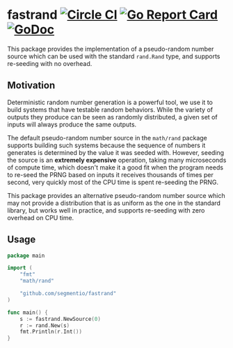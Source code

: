 # fastrand [![Circle CI](https://circleci.com/gh/segmentio/fastrand.svg?style=shield&circle-token=8c82ef91e2078833770b28936dea96fb22246e10)](https://circleci.com/gh/segmentio/fastrand) [![Go Report Card](https://goreportcard.com/badge/github.com/segmentio/fastrand)](https://goreportcard.com/report/github.com/segmentio/fastrand) [![GoDoc](https://godoc.org/github.com/segmentio/fastrand?status.svg)](https://godoc.org/github.com/segmentio/fastrand)

This package provides the implementation of a pseudo-random number source which
can be used with the standard `rand.Rand` type, and supports re-seeding with no
overhead.

## Motivation

Deterministic random number generation is a powerful tool, we use it to build
systems that have testable random behaviors. While the variety of outputs they
produce can be seen as randomly distributed, a given set of inputs will always
produce the same outputs.

The default pseudo-random number source in the `math/rand` package supports
building such systems because the sequence of numbers it generates is determined
by the value it was seeded with. However, seeding the source is an **extremely
expensive** operation, taking many microseconds of compute time, which doesn't
make it a good fit when the program needs to re-seed the PRNG based on inputs it
receives thousands of times per second, very quickly most of the CPU time is
spent re-seeding the PRNG.

This package provides an alternative pseudo-random number source which may not
provide a distribution that is as uniform as the one in the standard library,
but works well in practice, and supports re-seeding with zero overhead on CPU
time.

## Usage

```go
package main

import (
    "fmt"
    "math/rand"

    "github.com/segmentio/fastrand"
)

func main() {
    s := fastrand.NewSource(0)
    r := rand.New(s)
    fmt.Println(r.Int())
}
```
